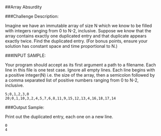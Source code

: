 ##Array Absurdity

###Challenge Description:

Imagine we have an immutable array of size N which we know to be filled with integers ranging from 0 to N-2, inclusive. Suppose we know that the array contains exactly one duplicated entry and that duplicate appears exactly twice. Find the duplicated entry. (For bonus points, ensure your solution has constant space and time proportional to N.)

###INPUT SAMPLE:

Your program should accept as its first argument a path to a filename. Each line in this file is one test case. Ignore all empty lines. Each line begins with a positive integer(N) i.e. the size of the array, then a semicolon followed by a comma separated list of positive numbers ranging from 0 to N-2, inclusive.
```
5;0,1,2,3,0
20;0,1,10,3,2,4,5,7,6,8,11,9,15,12,13,4,16,18,17,14
```

###Output Sample:

Print out the duplicated entry, each one on a new line.
```
0
4
```
